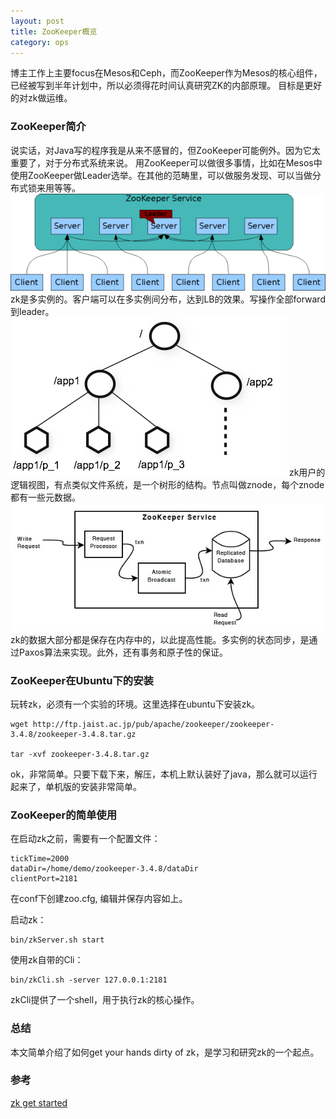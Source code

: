 ```yaml
---
layout: post
title: ZooKeeper概览
category: ops
---
```


博主工作上主要focus在Mesos和Ceph，而ZooKeeper作为Mesos的核心组件，已经被写到半年计划中，所以必须得花时间认真研究ZK的内部原理。
目标是更好的对zk做运维。

### ZooKeeper简介
说实话，对Java写的程序我是从来不感冒的，但ZooKeeper可能例外。因为它太重要了，对于分布式系统来说。
用ZooKeeper可以做很多事情，比如在Mesos中使用ZooKeeper做Leader选举。在其他的范畴里，可以做服务发现、可以当做分布式锁来用等等。
<img src="/assets/zkservice.jpg">
zk是多实例的。客户端可以在多实例间分布，达到LB的效果。写操作全部forward到leader。
<img src="/assets/zknamespace.jpg">
zk用户的逻辑视图，有点类似文件系统，是一个树形的结构。节点叫做znode，每个znode都有一些元数据。
<img src="/assets/zkcomponents.jpg">
zk的数据大部分都是保存在内存中的，以此提高性能。多实例的状态同步，是通过Paxos算法来实现。此外，还有事务和原子性的保证。

### ZooKeeper在Ubuntu下的安装
玩转zk，必须有一个实验的环境。这里选择在ubuntu下安装zk。
```
wget http://ftp.jaist.ac.jp/pub/apache/zookeeper/zookeeper-3.4.8/zookeeper-3.4.8.tar.gz

tar -xvf zookeeper-3.4.8.tar.gz
```

ok，非常简单。只要下载下来，解压，本机上默认装好了java，那么就可以运行起来了，单机版的安装非常简单。

### ZooKeeper的简单使用
在启动zk之前，需要有一个配置文件：
```
tickTime=2000
dataDir=/home/demo/zookeeper-3.4.8/dataDir
clientPort=2181
```
在conf下创建zoo.cfg, 编辑并保存内容如上。

启动zk：
```
bin/zkServer.sh start
```

使用zk自带的Cli：
```
bin/zkCli.sh -server 127.0.0.1:2181
```

zkCli提供了一个shell，用于执行zk的核心操作。

### 总结
本文简单介绍了如何get your hands dirty of zk，是学习和研究zk的一个起点。

### 参考
[zk get started](http://zookeeper.apache.org/doc/trunk/zookeeperStarted.html)
